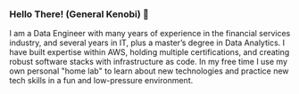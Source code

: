 ### Hello There! (General Kenobi) 👋

I am a Data Engineer with many years of experience in the financial services industry, and several years in IT, plus a master’s degree in Data Analytics. I have built expertise within AWS, holding multiple certifications, and creating robust software stacks with infrastructure as code. In my free time I use my own personal "home lab" to learn about new technologies and practice new tech skills in a fun and low-pressure environment.

<!--
**patawan/patawan** is a ✨ _special_ ✨ repository because its `README.md` (this file) appears on your GitHub profile.

Here are some ideas to get you started:

- 🔭 I’m currently working on ...
- 🌱 I’m currently learning ...
- 👯 I’m looking to collaborate on ...
- 🤔 I’m looking for help with ...
- 💬 Ask me about ...
- 📫 How to reach me: ...
- 😄 Pronouns: ...
- ⚡ Fun fact: ...
-->
